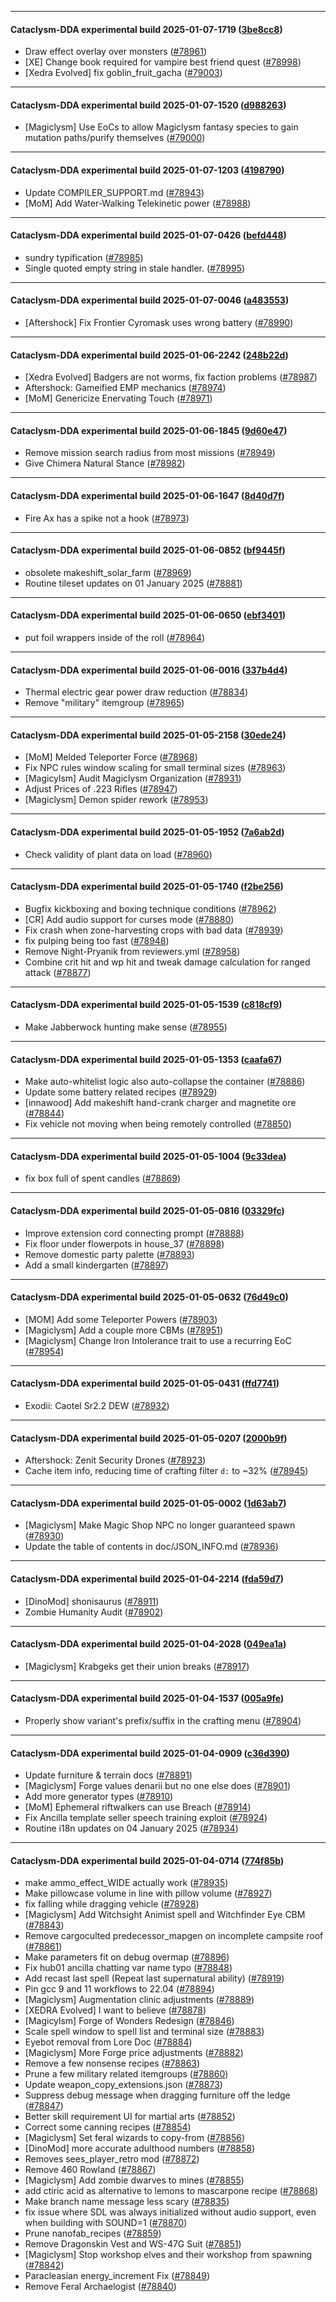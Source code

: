 
---

#### Cataclysm-DDA experimental build 2025-01-07-1719 ([3be8cc8](https://github.com/CleverRaven/Cataclysm-DDA/releases/tag/cdda-experimental-2025-01-07-1719))

* Draw effect overlay over monsters ([#78961](https://github.com/CleverRaven/Cataclysm-DDA/pull/78961))
* [XE] Change book required for vampire best friend quest ([#78998](https://github.com/CleverRaven/Cataclysm-DDA/pull/78998))
* [Xedra Evolved] fix goblin_fruit_gacha ([#79003](https://github.com/CleverRaven/Cataclysm-DDA/pull/79003))

---

#### Cataclysm-DDA experimental build 2025-01-07-1520 ([d988263](https://github.com/CleverRaven/Cataclysm-DDA/releases/tag/cdda-experimental-2025-01-07-1520))

* [Magiclysm] Use EoCs to allow Magiclysm fantasy species to gain mutation paths/purify themselves ([#79000](https://github.com/CleverRaven/Cataclysm-DDA/pull/79000))

---

#### Cataclysm-DDA experimental build 2025-01-07-1203 ([4198790](https://github.com/CleverRaven/Cataclysm-DDA/releases/tag/cdda-experimental-2025-01-07-1203))

* Update COMPILER_SUPPORT.md ([#78943](https://github.com/CleverRaven/Cataclysm-DDA/pull/78943))
* [MoM] Add Water-Walking Telekinetic power ([#78988](https://github.com/CleverRaven/Cataclysm-DDA/pull/78988))

---

#### Cataclysm-DDA experimental build 2025-01-07-0426 ([befd448](https://github.com/CleverRaven/Cataclysm-DDA/releases/tag/cdda-experimental-2025-01-07-0426))

* sundry typification ([#78985](https://github.com/CleverRaven/Cataclysm-DDA/pull/78985))
* Single quoted empty string in stale handler. ([#78995](https://github.com/CleverRaven/Cataclysm-DDA/pull/78995))

---

#### Cataclysm-DDA experimental build 2025-01-07-0046 ([a483553](https://github.com/CleverRaven/Cataclysm-DDA/releases/tag/cdda-experimental-2025-01-07-0046))

* [Aftershock] Fix Frontier Cyromask uses wrong battery ([#78990](https://github.com/CleverRaven/Cataclysm-DDA/pull/78990))

---

#### Cataclysm-DDA experimental build 2025-01-06-2242 ([248b22d](https://github.com/CleverRaven/Cataclysm-DDA/releases/tag/cdda-experimental-2025-01-06-2242))

* [Xedra Evolved] Badgers are not worms, fix faction problems ([#78987](https://github.com/CleverRaven/Cataclysm-DDA/pull/78987))
* Aftershock: Gameified EMP mechanics ([#78974](https://github.com/CleverRaven/Cataclysm-DDA/pull/78974))
* [MoM] Genericize Enervating Touch ([#78971](https://github.com/CleverRaven/Cataclysm-DDA/pull/78971))

---

#### Cataclysm-DDA experimental build 2025-01-06-1845 ([9d60e47](https://github.com/CleverRaven/Cataclysm-DDA/releases/tag/cdda-experimental-2025-01-06-1845))

* Remove mission search radius from most missions ([#78949](https://github.com/CleverRaven/Cataclysm-DDA/pull/78949))
* Give Chimera Natural Stance ([#78982](https://github.com/CleverRaven/Cataclysm-DDA/pull/78982))

---

#### Cataclysm-DDA experimental build 2025-01-06-1647 ([8d40d7f](https://github.com/CleverRaven/Cataclysm-DDA/releases/tag/cdda-experimental-2025-01-06-1647))

* Fire Ax has a spike not a hook ([#78973](https://github.com/CleverRaven/Cataclysm-DDA/pull/78973))

---

#### Cataclysm-DDA experimental build 2025-01-06-0852 ([bf9445f](https://github.com/CleverRaven/Cataclysm-DDA/releases/tag/cdda-experimental-2025-01-06-0852))

* obsolete makeshift_solar_farm ([#78969](https://github.com/CleverRaven/Cataclysm-DDA/pull/78969))
* Routine tileset updates on 01 January 2025 ([#78881](https://github.com/CleverRaven/Cataclysm-DDA/pull/78881))

---

#### Cataclysm-DDA experimental build 2025-01-06-0650 ([ebf3401](https://github.com/CleverRaven/Cataclysm-DDA/releases/tag/cdda-experimental-2025-01-06-0650))

* put foil wrappers inside of the roll ([#78964](https://github.com/CleverRaven/Cataclysm-DDA/pull/78964))

---

#### Cataclysm-DDA experimental build 2025-01-06-0016 ([337b4d4](https://github.com/CleverRaven/Cataclysm-DDA/releases/tag/cdda-experimental-2025-01-06-0016))

* Thermal electric gear power draw reduction ([#78834](https://github.com/CleverRaven/Cataclysm-DDA/pull/78834))
* Remove "military" itemgroup ([#78965](https://github.com/CleverRaven/Cataclysm-DDA/pull/78965))

---

#### Cataclysm-DDA experimental build 2025-01-05-2158 ([30ede24](https://github.com/CleverRaven/Cataclysm-DDA/releases/tag/cdda-experimental-2025-01-05-2158))

* [MoM] Melded Teleporter Force ([#78968](https://github.com/CleverRaven/Cataclysm-DDA/pull/78968))
* Fix NPC rules window scaling for small terminal sizes ([#78963](https://github.com/CleverRaven/Cataclysm-DDA/pull/78963))
* [Magicylsm] Audit Magiclysm Organization ([#78931](https://github.com/CleverRaven/Cataclysm-DDA/pull/78931))
* Adjust Prices of .223 Rifles ([#78947](https://github.com/CleverRaven/Cataclysm-DDA/pull/78947))
* [Magiclysm] Demon spider rework ([#78953](https://github.com/CleverRaven/Cataclysm-DDA/pull/78953))

---

#### Cataclysm-DDA experimental build 2025-01-05-1952 ([7a6ab2d](https://github.com/CleverRaven/Cataclysm-DDA/releases/tag/cdda-experimental-2025-01-05-1952))

* Check validity of plant data on load ([#78960](https://github.com/CleverRaven/Cataclysm-DDA/pull/78960))

---

#### Cataclysm-DDA experimental build 2025-01-05-1740 ([f2be256](https://github.com/CleverRaven/Cataclysm-DDA/releases/tag/cdda-experimental-2025-01-05-1740))

* Bugfix kickboxing and boxing technique conditions ([#78962](https://github.com/CleverRaven/Cataclysm-DDA/pull/78962))
* [CR] Add audio support for curses mode ([#78880](https://github.com/CleverRaven/Cataclysm-DDA/pull/78880))
* Fix crash when zone-harvesting crops with bad data ([#78939](https://github.com/CleverRaven/Cataclysm-DDA/pull/78939))
* fix pulping being too fast ([#78948](https://github.com/CleverRaven/Cataclysm-DDA/pull/78948))
* Remove Night-Pryanik from reviewers.yml ([#78958](https://github.com/CleverRaven/Cataclysm-DDA/pull/78958))
* Combine crit hit and wp hit and tweak damage calculation for ranged attack ([#78877](https://github.com/CleverRaven/Cataclysm-DDA/pull/78877))

---

#### Cataclysm-DDA experimental build 2025-01-05-1539 ([c818cf9](https://github.com/CleverRaven/Cataclysm-DDA/releases/tag/cdda-experimental-2025-01-05-1539))

* Make Jabberwock hunting make sense ([#78955](https://github.com/CleverRaven/Cataclysm-DDA/pull/78955))

---

#### Cataclysm-DDA experimental build 2025-01-05-1353 ([caafa67](https://github.com/CleverRaven/Cataclysm-DDA/releases/tag/cdda-experimental-2025-01-05-1353))

* Make auto-whitelist logic also auto-collapse the container ([#78886](https://github.com/CleverRaven/Cataclysm-DDA/pull/78886))
* Update some battery related recipes ([#78929](https://github.com/CleverRaven/Cataclysm-DDA/pull/78929))
* [innawood] Add makeshift hand-crank charger and magnetite ore ([#78844](https://github.com/CleverRaven/Cataclysm-DDA/pull/78844))
* Fix vehicle not moving when being remotely controlled ([#78850](https://github.com/CleverRaven/Cataclysm-DDA/pull/78850))

---

#### Cataclysm-DDA experimental build 2025-01-05-1004 ([9c33dea](https://github.com/CleverRaven/Cataclysm-DDA/releases/tag/cdda-experimental-2025-01-05-1004))

* fix box full of spent candles ([#78869](https://github.com/CleverRaven/Cataclysm-DDA/pull/78869))

---

#### Cataclysm-DDA experimental build 2025-01-05-0816 ([03329fc](https://github.com/CleverRaven/Cataclysm-DDA/releases/tag/cdda-experimental-2025-01-05-0816))

* Improve extension cord connecting prompt ([#78888](https://github.com/CleverRaven/Cataclysm-DDA/pull/78888))
* Fix floor under flowerpots in house_37 ([#78898](https://github.com/CleverRaven/Cataclysm-DDA/pull/78898))
* Remove domestic party palette ([#78893](https://github.com/CleverRaven/Cataclysm-DDA/pull/78893))
* Add a small kindergarten ([#78897](https://github.com/CleverRaven/Cataclysm-DDA/pull/78897))

---

#### Cataclysm-DDA experimental build 2025-01-05-0632 ([76d49c0](https://github.com/CleverRaven/Cataclysm-DDA/releases/tag/cdda-experimental-2025-01-05-0632))

* [MOM] Add some Teleporter Powers ([#78903](https://github.com/CleverRaven/Cataclysm-DDA/pull/78903))
* [Magiclysm] Add a couple more CBMs ([#78951](https://github.com/CleverRaven/Cataclysm-DDA/pull/78951))
* [Magiclysm] Change Iron Intolerance trait to use a recurring EoC ([#78954](https://github.com/CleverRaven/Cataclysm-DDA/pull/78954))

---

#### Cataclysm-DDA experimental build 2025-01-05-0431 ([ffd7741](https://github.com/CleverRaven/Cataclysm-DDA/releases/tag/cdda-experimental-2025-01-05-0431))

* Exodii: Caotel Sr2.2 DEW ([#78932](https://github.com/CleverRaven/Cataclysm-DDA/pull/78932))

---

#### Cataclysm-DDA experimental build 2025-01-05-0207 ([2000b9f](https://github.com/CleverRaven/Cataclysm-DDA/releases/tag/cdda-experimental-2025-01-05-0207))

* Aftershock: Zenit Security Drones ([#78923](https://github.com/CleverRaven/Cataclysm-DDA/pull/78923))
* Cache item info, reducing time of crafting filter `d:` to ~32% ([#78945](https://github.com/CleverRaven/Cataclysm-DDA/pull/78945))

---

#### Cataclysm-DDA experimental build 2025-01-05-0002 ([1d63ab7](https://github.com/CleverRaven/Cataclysm-DDA/releases/tag/cdda-experimental-2025-01-05-0002))

* [Magiclysm] Make Magic Shop NPC no longer guaranteed spawn ([#78930](https://github.com/CleverRaven/Cataclysm-DDA/pull/78930))
* Update the table of contents in doc/JSON_INFO.md ([#78936](https://github.com/CleverRaven/Cataclysm-DDA/pull/78936))

---

#### Cataclysm-DDA experimental build 2025-01-04-2214 ([fda59d7](https://github.com/CleverRaven/Cataclysm-DDA/releases/tag/cdda-experimental-2025-01-04-2214))

* [DinoMod] shonisaurus ([#78911](https://github.com/CleverRaven/Cataclysm-DDA/pull/78911))
* Zombie Humanity Audit ([#78902](https://github.com/CleverRaven/Cataclysm-DDA/pull/78902))

---

#### Cataclysm-DDA experimental build 2025-01-04-2028 ([049ea1a](https://github.com/CleverRaven/Cataclysm-DDA/releases/tag/cdda-experimental-2025-01-04-2028))

* [Magiclysm] Krabgeks get their union breaks ([#78917](https://github.com/CleverRaven/Cataclysm-DDA/pull/78917))

---

#### Cataclysm-DDA experimental build 2025-01-04-1537 ([005a9fe](https://github.com/CleverRaven/Cataclysm-DDA/releases/tag/cdda-experimental-2025-01-04-1537))

* Properly show variant's prefix/suffix in the crafting menu ([#78904](https://github.com/CleverRaven/Cataclysm-DDA/pull/78904))

---

#### Cataclysm-DDA experimental build 2025-01-04-0909 ([c36d390](https://github.com/CleverRaven/Cataclysm-DDA/releases/tag/cdda-experimental-2025-01-04-0909))

* Update furniture & terrain docs ([#78891](https://github.com/CleverRaven/Cataclysm-DDA/pull/78891))
* [Magiclysm] Forge values denarii but no one else does ([#78901](https://github.com/CleverRaven/Cataclysm-DDA/pull/78901))
* Add more generator types ([#78910](https://github.com/CleverRaven/Cataclysm-DDA/pull/78910))
* [MoM] Ephemeral riftwalkers can use Breach ([#78914](https://github.com/CleverRaven/Cataclysm-DDA/pull/78914))
* Fix Ancilla template seller speech training exploit ([#78924](https://github.com/CleverRaven/Cataclysm-DDA/pull/78924))
* Routine i18n updates on 04 January 2025 ([#78934](https://github.com/CleverRaven/Cataclysm-DDA/pull/78934))

---

#### Cataclysm-DDA experimental build 2025-01-04-0714 ([774f85b](https://github.com/CleverRaven/Cataclysm-DDA/releases/tag/cdda-experimental-2025-01-04-0714))

* make ammo_effect_WIDE actually work ([#78935](https://github.com/CleverRaven/Cataclysm-DDA/pull/78935))
* Make pillowcase volume in line with pillow volume ([#78927](https://github.com/CleverRaven/Cataclysm-DDA/pull/78927))
* fix falling while dragging vehicle ([#78928](https://github.com/CleverRaven/Cataclysm-DDA/pull/78928))
* [Magiclysm] Add Witchsight Animist spell and Witchfinder Eye CBM ([#78843](https://github.com/CleverRaven/Cataclysm-DDA/pull/78843))
* Remove cargoculted predecessor_mapgen on incomplete campsite roof ([#78861](https://github.com/CleverRaven/Cataclysm-DDA/pull/78861))
* Make parameters fit on debug overmap ([#78896](https://github.com/CleverRaven/Cataclysm-DDA/pull/78896))
* Fix hub01 ancilla chatting var name typo ([#78848](https://github.com/CleverRaven/Cataclysm-DDA/pull/78848))
* Add recast last spell (Repeat last supernatural ability) ([#78919](https://github.com/CleverRaven/Cataclysm-DDA/pull/78919))
* Pin gcc 9 and 11 workflows to 22.04 ([#78894](https://github.com/CleverRaven/Cataclysm-DDA/pull/78894))
* [Magiclysm] Augmentation clinic adjustments ([#78889](https://github.com/CleverRaven/Cataclysm-DDA/pull/78889))
* [XEDRA Evolved] I want to believe ([#78878](https://github.com/CleverRaven/Cataclysm-DDA/pull/78878))
* [Magicylsm] Forge of Wonders Redesign ([#78846](https://github.com/CleverRaven/Cataclysm-DDA/pull/78846))
*  Scale spell window to spell list and terminal size ([#78883](https://github.com/CleverRaven/Cataclysm-DDA/pull/78883))
* Eyebot removal from Lore Doc ([#78884](https://github.com/CleverRaven/Cataclysm-DDA/pull/78884))
* [Magiclysm] More Forge price adjustments ([#78882](https://github.com/CleverRaven/Cataclysm-DDA/pull/78882))
* Remove a few nonsense recipes ([#78863](https://github.com/CleverRaven/Cataclysm-DDA/pull/78863))
* Prune a few military related itemgroups ([#78860](https://github.com/CleverRaven/Cataclysm-DDA/pull/78860))
* Update weapon_copy_extensions.json ([#78873](https://github.com/CleverRaven/Cataclysm-DDA/pull/78873))
* Suppress debug message when dragging furniture off the ledge ([#78847](https://github.com/CleverRaven/Cataclysm-DDA/pull/78847))
* Better skill requirement UI for martial arts ([#78852](https://github.com/CleverRaven/Cataclysm-DDA/pull/78852))
* Correct some canning recipes ([#78854](https://github.com/CleverRaven/Cataclysm-DDA/pull/78854))
* [Magiclysm] Set feral wizards to copy-from ([#78856](https://github.com/CleverRaven/Cataclysm-DDA/pull/78856))
* [DinoMod] more accurate adulthood numbers ([#78858](https://github.com/CleverRaven/Cataclysm-DDA/pull/78858))
* Removes sees_player_retro mod ([#78872](https://github.com/CleverRaven/Cataclysm-DDA/pull/78872))
* Remove 460 Rowland ([#78867](https://github.com/CleverRaven/Cataclysm-DDA/pull/78867))
* [Magiclysm] Add zombie dwarves to mines ([#78855](https://github.com/CleverRaven/Cataclysm-DDA/pull/78855))
* add ctiric acid as alternative to lemons to mascarpone recipe ([#78868](https://github.com/CleverRaven/Cataclysm-DDA/pull/78868))
* Make branch name message less scary ([#78835](https://github.com/CleverRaven/Cataclysm-DDA/pull/78835))
* fix issue where SDL was always initialized without audio support, even when building with SOUND=1 ([#78870](https://github.com/CleverRaven/Cataclysm-DDA/pull/78870))
* Prune nanofab_recipes ([#78859](https://github.com/CleverRaven/Cataclysm-DDA/pull/78859))
* Remove Dragonskin Vest and WS-47G Suit ([#78851](https://github.com/CleverRaven/Cataclysm-DDA/pull/78851))
* [Magiclysm] Stop workshop elves and their workshop from spawning ([#78842](https://github.com/CleverRaven/Cataclysm-DDA/pull/78842))
* Paracleasian energy_increment Fix ([#78849](https://github.com/CleverRaven/Cataclysm-DDA/pull/78849))
* Remove Feral Archaelogist ([#78840](https://github.com/CleverRaven/Cataclysm-DDA/pull/78840))
